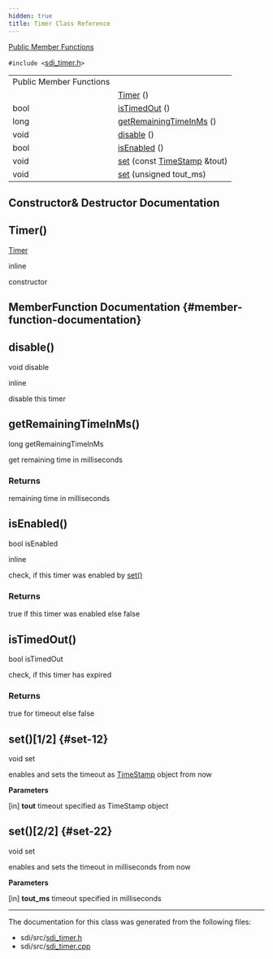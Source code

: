 ```yaml
---
hidden: true
title: Timer Class Reference
---
```


[Public Member Functions](#pub-methods)

`#include <`<a href="sdi__timer_8h_source.md">sdi_timer.h</a>`>`

|  |  |
|----|----|
| Public Member Functions |  |
|   | [Timer](#a6a8bc5014802d569f6d01c4f36121a81) () |
| bool  | [isTimedOut](#a65d221db327e04216437a41d77dfc7b6) () |
| long  | [getRemainingTimeInMs](#a38d4659025d743beb394f95c2fdc96d2) () |
| void  | [disable](#a8cfbbe53c1cf6e3054736daea3044c0f) () |
| bool  | [isEnabled](#a56722b6f1c22da04885bc9853148bb71) () |
| void  | [set](#a639ad993472d4463039cb81156013d3a) (const <a href="classsdi_1_1_time_stamp.md">TimeStamp</a> &tout) |
| void  | [set](#a28ea74295a47dd29af35d2382f168d41) (unsigned tout_ms) |

## Constructor& Destructor Documentation

## Timer() <a href="#a6a8bc5014802d569f6d01c4f36121a81" id="a6a8bc5014802d569f6d01c4f36121a81"></a>

<p><a href="classsdi_1_1_timer.md">Timer</a></p>

inline

constructor

## MemberFunction Documentation {#member-function-documentation}

## disable() <a href="#a8cfbbe53c1cf6e3054736daea3044c0f" id="a8cfbbe53c1cf6e3054736daea3044c0f"></a>

<p>void disable</p>

inline

disable this timer

## getRemainingTimeInMs() <a href="#a38d4659025d743beb394f95c2fdc96d2" id="a38d4659025d743beb394f95c2fdc96d2"></a>

<p>long getRemainingTimeInMs</p>

get remaining time in milliseconds

### Returns

remaining time in milliseconds

## isEnabled() <a href="#a56722b6f1c22da04885bc9853148bb71" id="a56722b6f1c22da04885bc9853148bb71"></a>

<p>bool isEnabled</p>

inline

check, if this timer was enabled by [set()](#a639ad993472d4463039cb81156013d3a)

### Returns

true if this timer was enabled else false

## isTimedOut() <a href="#a65d221db327e04216437a41d77dfc7b6" id="a65d221db327e04216437a41d77dfc7b6"></a>

<p>bool isTimedOut</p>

check, if this timer has expired

### Returns

true for timeout else false

## set()\[1/2\] <a href="#a639ad993472d4463039cb81156013d3a" id="a639ad993472d4463039cb81156013d3a"></a> {#set-12}

<p>void set</p>

enables and sets the timeout as <a href="classsdi_1_1_time_stamp.md">TimeStamp</a> object from now

**Parameters**

\[in\] **tout** timeout specified as TimeStamp object

## set()\[2/2\] <a href="#a28ea74295a47dd29af35d2382f168d41" id="a28ea74295a47dd29af35d2382f168d41"></a> {#set-22}

<p>void set</p>

enables and sets the timeout in milliseconds from now

**Parameters**

\[in\] **tout_ms** timeout specified in milliseconds

------------------------------------------------------------------------

The documentation for this class was generated from the following files:

- sdi/src/<a href="sdi__timer_8h_source.md">sdi_timer.h</a>
- sdi/src/<a href="sdi__timer_8cpp.md">sdi_timer.cpp</a>
